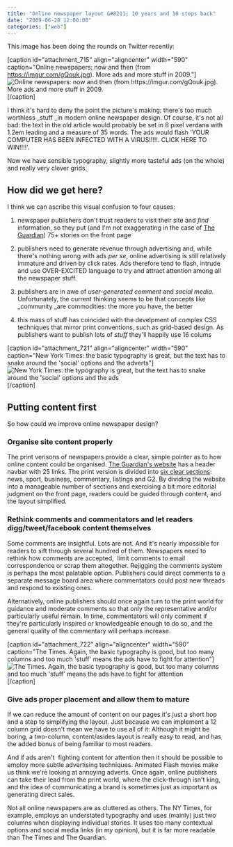 ```yaml
---
title: "Online newspaper layout &#8211; 10 years and 10 steps back"
date: "2009-06-28 12:00:00"
categories: ["web"]
---
```



This image has been doing the rounds on Twitter recently:

[caption id="attachment_715" align="aligncenter" width="590" caption="Online newspapers: now and then (from https://imgur.com/gQouk.jpg). More ads and more stuff in 2009."]![Online newspapers: now and then (from https://imgur.com/gQouk.jpg). More ads and more stuff in 2009.](https://leonpaternoster.com/wp-content/uploads/2009/06/online-newspaper-layouts.jpg)[/caption]

I think it's hard to deny the point the picture's making: there's too much worthless _stuff _in modern online newspaper design. Of course, it's not all bad: the text in the old article would probably be set in 8 pixel verdana with 1.2em leading and a measure of 35 words. The ads would flash 'YOUR COMPUTER HAS BEEN INFECTED WITH A VIRUS!!!!!. CLICK HERE TO WIN!!!!'.

Now we have sensible typography, slightly more tasteful ads (on the whole) and really very clever grids.


## How did we get here?


I think we can ascribe this visual confusion to four causes:




  1. newspaper publishers don't trust readers to visit their site and _find_ information, so they put (and I'm not exaggerating in the case of [The Guardian](https://guardian.co.uk)) 75+ stories on the front page


  2. publishers need to generate revenue through advertising and, while there's nothing wrong with ads _per se_, online advertising is still relatively immature and driven by click rates. Ads therefore tend to flash, intrude and use OVER-EXCITED language to try and attract attention among all the newspaper stuff.


  3. publishers are in awe of _user-generated comment_ and _social media._ Unfortunately, the current thinking seems to be that concepts like _community _are commodities: the more you have, the better


  4. this mass of stuff has coincided with the develpment of complex CSS techniques that mirror print conventions, such as grid-based design. As publishers want to publish lots of _stuff_ they'll happily use 16 colums


[caption id="attachment_721" align="aligncenter" width="590" caption="New York Times: the basic typography is great, but the text has to snake around the 'social' options and the adverts"]![New York Times: the typography is great, but the text has to snake around the 'social' options and the ads](https://leonpaternoster.com/wp-content/uploads/2009/06/nytimes.jpg)[/caption]


## Putting content first


So how could we improve online newspaper design?


### Organise site content properly


The print verisons of newspapers provide a clear, simple pointer as to how online content could be organised. [The Guardian's website](https://guardian.co.uk) has a header navbar with 25 links. The print version is divided into [six clear sections](https://leonpaternoster.com/2008/09/simplifying-the-guardians-header/): news, sport, business, commentary, listings and G2. By dividing the website into a manageable number of sections and exercising a bit more editorial judgment on the front page, readers could be guided through content, and the layout simplified.


### Rethink comments and commentators and let readers digg/tweet/facebook content themselves


Some comments are insightful. Lots are not. And it's nearly impossible for readers to sift through several hundred of them. Newspapers need to rethink how comments are accepted,  limit comments to email correspondence or scrap them altogether. Rejigging the comments system is perhaps the most palatable option. Publishers could direct comments to a separate message board area where commentators could post new threads and respond to existing ones.

Alternatively, online publishers should once again turn to the print world for guidance and moderate comments so that only the representative and/or particularly useful remain. In time, commentators will only comment if they're particularly inspired or knowledgeable enough to do so, and the general quality of the commentary will perhaps increase.

[caption id="attachment_722" align="aligncenter" width="590" caption="The Times. Again, the basic typography is good, but too many columns and too much 'stuff' means the ads have to fight for attention"]![The Times. Again, the basic typography is good, but too many columns and too much 'stuff' means the ads have to fight for attention](https://leonpaternoster.com/wp-content/uploads/2009/06/times.jpg)[/caption]


### Give ads proper placement and allow them to mature


If we can reduce the amount of content on our pages it's just a short hop and a step to simplifying the layout. Just because we can implement a 12 column grid doesn't mean we have to use all of it: Although it might be boring, a two-column, content/asides layout is really easy to read, and has the added bonus of being familiar to most readers.

And if ads aren't  fighting content for attention then it should be possible to employ more subtle advertising techniques. Animated Flash movies make us think we're looking at annoying adverts. Once again, online publishers can take their lead from the print world, where the click-through isn't king, and the idea of communicating a brand is sometimes just as important as generating direct sales.

Not all online newspapers are as cluttered as others. The NY Times, for example, employs an understated typography and uses (mainly) just two columns when displaying individual stories. It uses too many contextual options and social media links (in my opinion), but it is far more readable than The Times and The Guardian.
